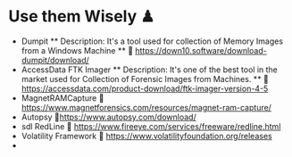 # Use them Wisely ♟
* Dumpit 
** Description: It's a tool used for collection of Memory Images from a Windows Machine
** 🔗 https://down10.software/download-dumpit/download/
* AccessData FTK Imager 
** Description: It's one of the best tool in the market used for Collection of Forensic Images from Machines.
** 🔗 https://accessdata.com/product-download/ftk-imager-version-4-5
* MagnetRAMCapture 🔗 https://www.magnetforensics.com/resources/magnet-ram-capture/
* Autopsy 🔗https://www.autopsy.com/download/
* sdl RedLine 🔗 https://www.fireeye.com/services/freeware/redline.html
* Volatility Framework 🔗 https://www.volatilityfoundation.org/releases
* 

